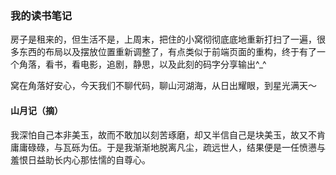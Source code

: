 ### 我的读书笔记

房子是租来的，但生活不是，上周末，把住的小窝彻彻底底地重新打扫了一遍，很多东西的布局以及摆放位置重新调整了，有点类似于前端页面的重构，终于有了一个角落，看书，看电影，追剧，静思，以及此刻的码字分享输出^_^

窝在角落好安心，今天我们不聊代码，聊山河湖海，从日出耀眼，到星光满天～

#### 山月记（摘）

我深怕自己本非美玉，故而不敢加以刻苦琢磨，却又半信自己是块美玉，故又不肯庸庸碌碌，与瓦砾为伍。于是我渐渐地脱离凡尘，疏远世人，结果便是一任愤懑与羞恨日益助长内心那怯懦的自尊心。
